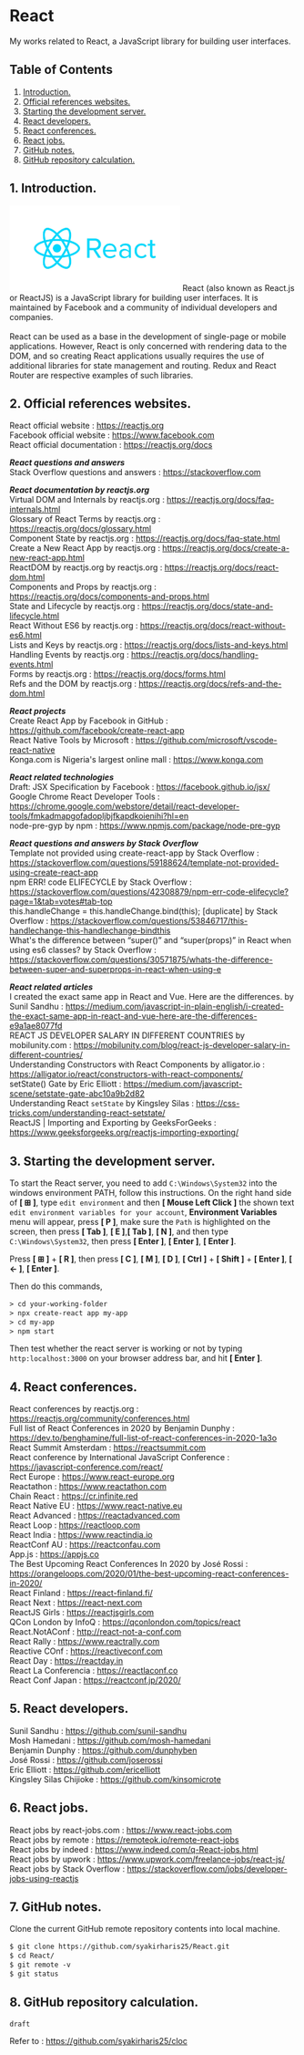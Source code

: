# React
My works related to React, a JavaScript library for building user interfaces.

## Table of Contents
1. [Introduction.](#introduction)
2. [Official references websites.](#references)
3. [Starting the development server.](#server)
4. [React developers.](#developers)
5. [React conferences.](#conferences)
6. [React jobs.](#jobs)
7. [GitHub notes.](#github)
8. [GitHub repository calculation.](#calculation)

<a name="introduction"></a>
## 1. Introduction.
<img src="react.jpg" height="150"> 
React (also known as React.js or ReactJS) is a JavaScript library for building user interfaces. It is maintained by Facebook and a community of individual developers and companies.
<br /><br />
React can be used as a base in the development of single-page or mobile applications. However, React is only concerned with rendering data to the DOM, and so creating React applications usually requires the use of additional libraries for state management and routing. Redux and React Router are respective examples of such libraries.

<a name="references"></a>
## 2. Official references websites. 
React official website : https://reactjs.org <br />
Facebook official website : https://www.facebook.com <br />
React official documentation : https://reactjs.org/docs <br />

**_React questions and answers_** <br />
Stack Overflow questions and answers : https://stackoverflow.com <br />

**_React documentation by reactjs.org_** <br />
Virtual DOM and Internals by reactjs.org : https://reactjs.org/docs/faq-internals.html <br />
Glossary of React Terms by reactjs.org : https://reactjs.org/docs/glossary.html <br />
Component State by reactjs.org : https://reactjs.org/docs/faq-state.html <br />
Create a New React App by reactjs.org : https://reactjs.org/docs/create-a-new-react-app.html <br />
ReactDOM by reactjs.org by reactjs.org : https://reactjs.org/docs/react-dom.html <br />
Components and Props by reactjs.org : https://reactjs.org/docs/components-and-props.html <br />
State and Lifecycle by reactjs.org : https://reactjs.org/docs/state-and-lifecycle.html <br />
React Without ES6 by reactjs.org : https://reactjs.org/docs/react-without-es6.html <br />
Lists and Keys by reactjs.org : https://reactjs.org/docs/lists-and-keys.html <br />
Handling Events by reactjs.org : https://reactjs.org/docs/handling-events.html <br />
Forms by reactjs.org : https://reactjs.org/docs/forms.html <br />
Refs and the DOM by reactjs.org : https://reactjs.org/docs/refs-and-the-dom.html <br />

**_React projects_** <br />
Create React App by Facebook in GitHub : https://github.com/facebook/create-react-app <br />
React Native Tools by Microsoft : https://github.com/microsoft/vscode-react-native <br />
Konga.com is Nigeria's largest online mall : https://www.konga.com <br />

**_React related technologies_** <br />
Draft: JSX Specification by Facebook : https://facebook.github.io/jsx/ <br />
Google Chrome React Developer Tools : https://chrome.google.com/webstore/detail/react-developer-tools/fmkadmapgofadopljbjfkapdkoienihi?hl=en <br />
node-pre-gyp by npm : https://www.npmjs.com/package/node-pre-gyp <br />

**_React questions and answers by Stack Overflow_** <br />
Template not provided using create-react-app by Stack Overflow : https://stackoverflow.com/questions/59188624/template-not-provided-using-create-react-app <br />
npm ERR! code ELIFECYCLE by Stack Overflow : https://stackoverflow.com/questions/42308879/npm-err-code-elifecycle?page=1&tab=votes#tab-top <br />
this.handleChange = this.handleChange.bind(this); [duplicate] by Stack Overflow : https://stackoverflow.com/questions/53846717/this-handlechange-this-handlechange-bindthis <br />
What's the difference between “super()” and “super(props)” in React when using es6 classes? by Stack Overflow : https://stackoverflow.com/questions/30571875/whats-the-difference-between-super-and-superprops-in-react-when-using-e <br />

**_React related articles_** <br />
I created the exact same app in React and Vue. Here are the differences. by Sunil Sandhu : https://medium.com/javascript-in-plain-english/i-created-the-exact-same-app-in-react-and-vue-here-are-the-differences-e9a1ae8077fd <br />
REACT JS DEVELOPER SALARY IN DIFFERENT COUNTRIES by mobilunity.com : https://mobilunity.com/blog/react-js-developer-salary-in-different-countries/ <br />
Understanding Constructors with React Components by alligator.io : https://alligator.io/react/constructors-with-react-components/ <br />
setState() Gate by Eric Elliott : https://medium.com/javascript-scene/setstate-gate-abc10a9b2d82 <br />
Understanding React `setState` by Kingsley Silas : https://css-tricks.com/understanding-react-setstate/ <br />
ReactJS | Importing and Exporting by GeeksForGeeks : https://www.geeksforgeeks.org/reactjs-importing-exporting/ <br />

<a name="server"></a>
## 3. Starting the development server.
To start the React server, you need to add `C:\Windows\System32` into the windows environment PATH, follow this instructions. On the right hand side of **[ ⊞ ]**, type `edit environment` and then **[ Mouse Left Click ]** the shown text `edit environment variables for your account`, **Environment Variables** menu will appear, press **[ P ]**, make sure the `Path` is highlighted on the screen, then press **[ Tab ]**, **[ E ]**,**[ Tab ]**, **[ N ]**, and then type `C:\Windows\System32`, then press **[ Enter ]**, **[ Enter ]**, **[ Enter ]**.

Press **[ ⊞ ]** + **[ R ]**, then press **[ C ]**, **[ M ]**, **[ D ]**, **[ Ctrl ]** + **[ Shift ]** + **[ Enter ]**, **[ ← ]**, **[ Enter ]**.

Then do this commands,
```
> cd your-working-folder
> npx create-react app my-app
> cd my-app
> npm start
```

Then test whether the react server is working or not by typing `http:localhost:3000` on your browser address bar, and hit **[ Enter ]**.

<a name="conferences"></a>
## 4. React conferences.
React conferences by reactjs.org : https://reactjs.org/community/conferences.html <br />
Full list of React Conferences in 2020 by Benjamin Dunphy : https://dev.to/benghamine/full-list-of-react-conferences-in-2020-1a3o <br />
React Summit Amsterdam : https://reactsummit.com <br />
React conference by International JavaScript Conference : https://javascript-conference.com/react/ <br />
Rect Europe : https://www.react-europe.org <br />
Reactathon : https://www.reactathon.com <br />
Chain React : https://cr.infinite.red <br />
React Native EU : https://www.react-native.eu <br />
React Advanced : https://reactadvanced.com <br />
React Loop : https://reactloop.com <br />
React India : https://www.reactindia.io <br />
ReactConf AU : https://reactconfau.com <br />
App.js : https://appjs.co <br />
The Best Upcoming React Conferences In 2020 by José Rossi : https://orangeloops.com/2020/01/the-best-upcoming-react-conferences-in-2020/ <br />
React Finland : https://react-finland.fi/<br />
React Next : https://react-next.com <br />
ReactJS Girls : https://reactjsgirls.com <br />
QCon London by InfoQ : https://qconlondon.com/topics/react <br />
React.NotAConf : http://react-not-a-conf.com <br />
React Rally : https://www.reactrally.com <br />
Reactive COnf : https://reactiveconf.com <br />
React Day : https://reactday.in <br />
React La Conferencia : https://reactlaconf.co <br />
React Conf Japan : https://reactconf.jp/2020/ <br />

<a name="developers"></a>
## 5. React developers.
Sunil Sandhu : https://github.com/sunil-sandhu <br />
Mosh Hamedani : https://github.com/mosh-hamedani <br />
Benjamin Dunphy : https://github.com/dunphyben <br />
José Rossi : https://github.com/joserossi <br />
Eric Elliott : https://github.com/ericelliott <br />
Kingsley Silas Chijioke : https://github.com/kinsomicrote <br />

<a name="jobsn"></a>
## 6. React jobs.
React jobs by react-jobs.com : https://www.react-jobs.com <br />
React jobs by remote : https://remoteok.io/remote-react-jobs <br />
React jobs by indeed : https://www.indeed.com/q-React-jobs.html <br />
React jobs by upwork : https://www.upwork.com/freelance-jobs/react-js/ <br />
React jobs by Stack Overflow : https://stackoverflow.com/jobs/developer-jobs-using-reactjs <br />
 
<a name="github"></a>
## 7. GitHub notes.
Clone the current GitHub remote repository contents into local machine.
```
$ git clone https://github.com/syakirharis25/React.git
$ cd React/
$ git remote -v
$ git status
```

<a name="calculation"></a>
## 8. GitHub repository calculation.
```
draft
```
Refer to : https://github.com/syakirharis25/cloc
